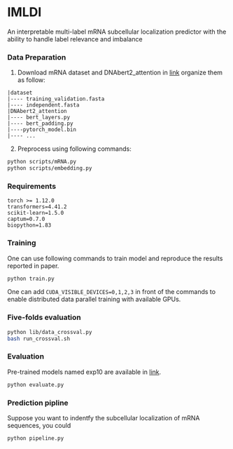 # IMLDI
An interpretable multi-label mRNA subcellular localization predictor with the ability to handle label relevance and imbalance
### Data Preparation
1. Download mRNA dataset and DNAbert2_attention in [link](https://pan.seu.edu.cn:443/link/524D2C7E5F89C0B2017AF5A746BD84BC) organize them as follow:
```
|dataset
|---- training_validation.fasta
|---- independent.fasta
|DNAbert2_attention
|---- bert_layers.py
|---- bert_padding.py
|----pytorch_model.bin
|---- ...
```

2. Preprocess using following commands:
```bash
python scripts/mRNA.py
python scripts/embedding.py
```

### Requirements
```
torch >= 1.12.0
transformers=4.41.2
scikit-learn=1.5.0
captum=0.7.0
biopython=1.83
```

### Training
One can use following commands to train model and reproduce the results reported in paper.
```bash
python train.py 
```
One can add `CUDA_VISIBLE_DEVICES=0,1,2,3` in front of the commands to enable distributed data parallel training with available GPUs.
### Five-folds evaluation
```bash 
python lib/data_crossval.py
bash run_crossval.sh
```
### Evaluation

Pre-trained models named exp10 are available in [link](https://pan.seu.edu.cn:443/link/524D2C7E5F89C0B2017AF5A746BD84BC).
```bash
python evaluate.py
```
### Prediction pipline
Suppose you want to indentfy the subcellular localization of mRNA sequences, you could
```bash
python pipeline.py 
```
